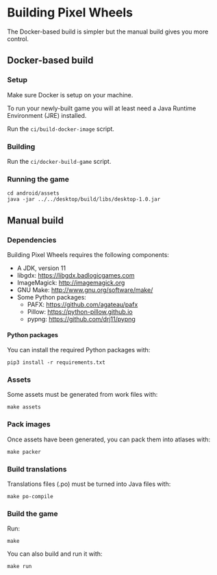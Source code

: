 # Building Pixel Wheels

The Docker-based build is simpler but the manual build gives you more control.

## Docker-based build

### Setup

Make sure Docker is setup on your machine.

To run your newly-built game you will at least need a Java Runtime Environment (JRE) installed.

Run the `ci/build-docker-image` script.

### Building

Run the `ci/docker-build-game` script.

### Running the game

```
cd android/assets
java -jar ../../desktop/build/libs/desktop-1.0.jar
```

## Manual build

### Dependencies

Building Pixel Wheels requires the following components:

- A JDK, version 11
- libgdx: <https://libgdx.badlogicgames.com>
- ImageMagick: <http://imagemagick.org>
- GNU Make: <http://www.gnu.org/software/make/>
- Some Python packages:
    - PAFX: <https://github.com/agateau/pafx>
    - Pillow: <https://python-pillow.github.io>
    - pypng: <https://github.com/drj11/pypng>

#### Python packages

You can install the required Python packages with:

```
pip3 install -r requirements.txt
```

### Assets

Some assets must be generated from work files with:

```
make assets
```

### Pack images

Once assets have been generated, you can pack them into atlases with:

```
make packer
```

### Build translations

Translations files (.po) must be turned into Java files with:

```
make po-compile
```

### Build the game

Run:

```
make
```

You can also build and run it with:

```
make run
```
